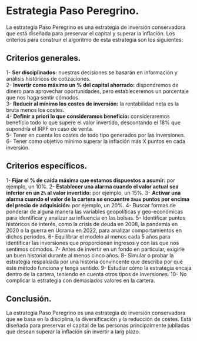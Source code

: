 # Estrategia Paso Peregrino.
La estrategia Paso Peregrino es una estrategia de inversión conservadora que está diseñada para preservar el capital y superar la inflación. Los criterios para construir el algoritmo de esta estrategia son los siguientes:

## Criterios generales.

1- **Ser disciplinados:** nuestras decisiones se basarán en información y análisis históricos de cotizaciones.  
2- **Invertir como máximo un % del capital ahorrado:** dispondremos de dinero para aprovechar oportunidades, pero estableceremos un porcentaje que nos haga sentir cómodos.  
3- **Reducir al mínimo los costes de inversión:** la rentabilidad neta es la bruta menos los costes.  
4- **Definir a priori lo que consideramos beneficio:** consideraremos beneficio todo lo que supere el valor invertido, descontando el 18% que supondría el IRPF en caso de venta.  
5- Tener en cuenta los costes de todo tipo generados por las inversiones.
6- Tener como objetivo mínimo superar la inflación más X puntos en cada inversión.

## Criterios específicos.

1- **Fijar el % de caída máxima que estamos dispuestos a asumir:** por ejemplo, un 10%.
2- **Establecer una alarma cuando el valor actual sea inferior en un `Z%` al valor invertido:** por ejemplo, un 15%.
3- **Activar una alarma cuando el valor de la cartera se encuentre `Xmax` puntos por encima del precio de adquisición:** por ejemplo, un 20%.
4- Buscar formas de ponderar de alguna manera las variables geopolíticas y geo-económicas para identificar y analizar su influencia en las bolsas.
5- Identificar puntos históricos de interés, como la crisis de deuda en 2008, la pandemia en 2020 o la guerra en Ucrania en 2022, para analizar comportamientos en dichos periodos.
6- Equilibrar el modelo al menos cada 5 años para identificar las inversiones que proporcionan ingresos y con las que nos sentimos cómodos.
7- Antes de invertir en un fondo en particular, exigirle un buen historial durante al menos cinco años.
8- Simular o probar la estrategia respaldada por una historia convincente que describa por qué este método funciona y tenga sentido.
9- Estudiar cómo la estrategia encaja dentro de la cartera, teniendo en cuenta otros tipos de inversiones.
10- No complicar la estrategia con demasiados valores en la cartera.

## Conclusión.

La estrategia Paso Peregrino es una estrategia de inversión conservadora que se basa en la disciplina, la diversificación y la reducción de costes. Está diseñada para preservar el capital de las personas principalmente jubiladas que desean superar la inflación sin invertir a  larg plazo.